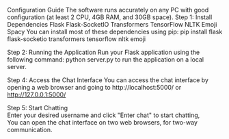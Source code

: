 Configuration Guide 
The software runs accurately on any PC with good configuration (at least 2 CPU, 4GB RAM, and 30GB space). 
Step 1: Install Dependencies 
Flask 
Flask-SocketIO 
Transformers 
TensorFlow 
NLTK 
Emoji 
Spacy 
You can install most of these dependencies using pip: 
pip install flask flask-socketio transformers tensorflow nltk emoji  
 
Step 2: Running the Application 
Run your Flask application using the following command: 
python server.py to run the application on a local server. 
 
Step 4: Access the Chat Interface 
You can access the chat interface by opening a web browser and going to http://localhost:5000/ 
or 
http://127.0.0.1:5000/ 
 
 
Step 5: Start Chatting  
Enter your desired username and click "Enter chat" to start chatting,  
You can open the chat interface on two web browsers, for two-way communication.  